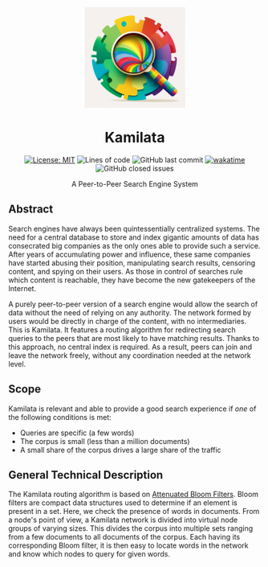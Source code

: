 <p align="center">
  <img src="https://raw.githubusercontent.com/Mubelotix/kamilata/master/.github/logo.png" alt="Kamilata" width="200" height="200" />
</p>

<h1 align="center">Kamilata</h1>

<p align="center">
    <a href="https://opensource.org/licenses/MIT"><img src="https://img.shields.io/badge/license-MIT-blue" alt="License: MIT"></a>
    <img alt="Lines of code" src="https://img.shields.io/tokei/lines/github/Mubelotix/kamilata">
    <img alt="GitHub last commit" src="https://img.shields.io/github/last-commit/Mubelotix/kamilata?color=%23347d39" alt="last commit badge">
    <a href="https://wakatime.com/badge/user/6a4c28c6-c833-460a-815e-15ce48b15c25/project/0e6a2208-db21-4763-aff7-35f4abc1773f"><img src="https://wakatime.com/badge/user/6a4c28c6-c833-460a-815e-15ce48b15c25/project/0e6a2208-db21-4763-aff7-35f4abc1773f.svg" alt="wakatime"></a>
    <img alt="GitHub closed issues" src="https://img.shields.io/github/issues-closed-raw/Mubelotix/kamilata?color=%23347d39" alt="closed issues badge">
</p>

<p align="center">A Peer-to-Peer Search Engine System</p>


## Abstract

Search engines have always been quintessentially centralized systems. The need for a central database to store and index gigantic amounts of data has consecrated big companies as the only ones able to provide such a service. After years of accumulating power and influence, these same companies have started abusing their position, manipulating search results, censoring content, and spying on their users. As those in control of searches rule which content is reachable, they have become the new gatekeepers of the Internet.

A purely peer-to-peer version of a search engine would allow the search of data without the need of relying on any authority. The network formed by users would be directly in charge of the content, with no intermediaries. This is Kamilata. It features a routing algorithm for redirecting search queries to the peers that are most likely to have matching results. Thanks to this approach, no central index is required. As a result, peers can join and leave the network freely, without any coordination needed at the network level. 

## Scope

Kamilata is relevant and able to provide a good search experience if *one* of the following conditions is met:

- Queries are specific (a few words)
- The corpus is small (less than a million documents)
- A small share of the corpus drives a large share of the traffic

## General Technical Description

The Kamilata routing algorithm is based on [Attenuated Bloom Filters](https://en.wikipedia.org/wiki/Bloom_filter#Attenuated_Bloom_filters). Bloom filters are compact data structures used to determine if an element is present in a set. Here, we check the presence of words in documents. From a node's point of view, a Kamilata network is divided into virtual node groups of varying sizes. This divides the corpus into multiple sets ranging from a few documents to all documents of the corpus. Each having its corresponding Bloom filter, it is then easy to locate words in the network and know which nodes to query for given words.
